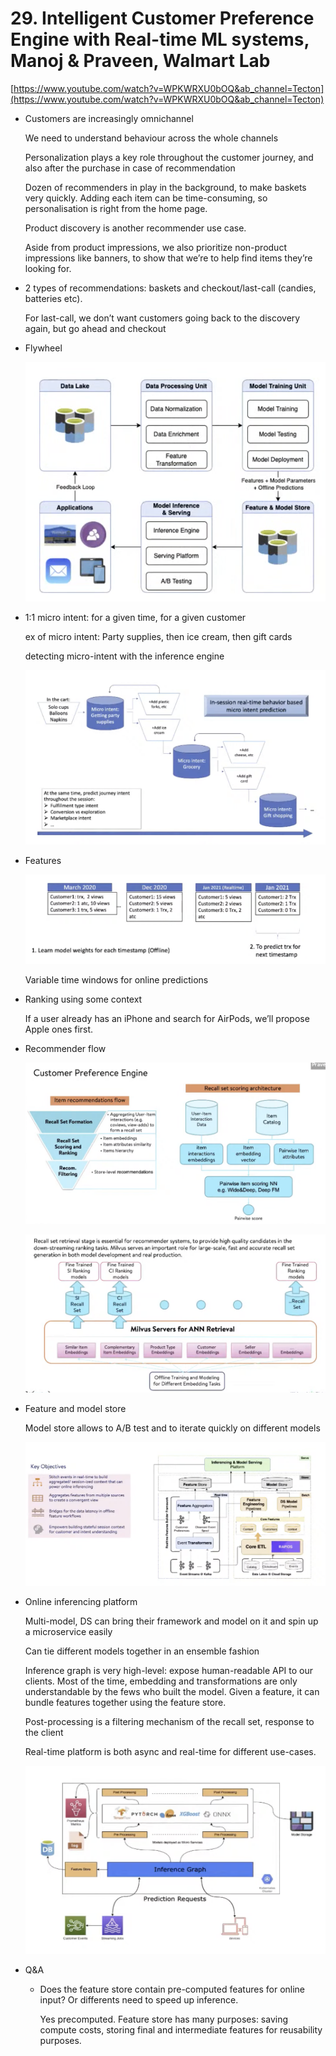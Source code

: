 # 29. Intelligent Customer Preference Engine with Real-time ML systems, Manoj & Praveen, Walmart Lab

[https://www.youtube.com/watch?v=WPKWRXU0bOQ&ab_channel=Tecton](https://www.youtube.com/watch?v=WPKWRXU0bOQ&ab_channel=Tecton)

- Customers are increasingly omnichannel
    
    We need to understand behaviour across the whole channels
    
    Personalization plays a key role throughout the customer journey, and also after the purchase in case of recommendation 
    
    Dozen of recommenders in play in the background, to make baskets very quickly. Adding each item can be time-consuming, so personalisation is right from the home page.
    
    Product discovery is another recommender use case.
    
    Aside from product impressions, we also prioritize non-product impressions like banners, to show that we’re to help find items they’re looking for.
    
- 2 types of recommendations: baskets and checkout/last-call (candies, batteries etc).
    
    For last-call, we don’t want customers going back to the discovery again, but go ahead and checkout
    
- Flywheel
    
    ![Screen Shot 2022-05-31 at 16.23.25.png](./Screen_Shot_2022-05-31_at_16.23.25.png)
    

- 1:1 micro intent: for a given time, for a given customer
    
    ex of micro intent: Party supplies, then ice cream, then gift cards
    
    detecting micro-intent with the inference engine
    
    ![Screen Shot 2022-05-31 at 16.24.49.png](./Screen_Shot_2022-05-31_at_16.24.49.png)
    

- Features
    
    ![Screen Shot 2022-05-31 at 16.26.40.png](./Screen_Shot_2022-05-31_at_16.26.40.png)
    
    Variable time windows for online predictions
    

- Ranking using some context
    
    If a user already has an iPhone and search for AirPods, we’ll propose Apple ones first.
    
- Recommender flow
    
    ![Screen Shot 2022-05-31 at 16.30.43.png](./Screen_Shot_2022-05-31_at_16.30.43.png)
    
    ![Screen Shot 2022-05-31 at 16.33.37.png](./Screen_Shot_2022-05-31_at_16.33.37.png)
    

- Feature and model store
    
    Model store allows to A/B test and to iterate quickly on different models 
    
    ![Screen Shot 2022-05-31 at 16.35.05.png](./Screen_Shot_2022-05-31_at_16.35.05.png)
    
- Online inferencing platform
    
    Multi-model, DS can bring their framework and model on it and spin up a microservice easily
    
    Can tie different models together in an ensemble fashion
    
    Inference graph is very high-level: expose human-readable API to our clients. Most of the time, embedding and transformations are only understandable by the fews who built the model. Given a feature, it can bundle features together using the feature store.
    
    Post-processing is a filtering mechanism of the recall set, response to the client
    
    Real-time platform is both async and real-time for different use-cases.
    
    ![Screen Shot 2022-05-31 at 16.37.44.png](./Screen_Shot_2022-05-31_at_16.37.44.png)
    
- Q&A
    - Does the feature store contain pre-computed features for online input? Or differents need to speed up inference.
        
        Yes precomputed. Feature store has many purposes: saving compute costs, storing final and intermediate features for reusability purposes.
